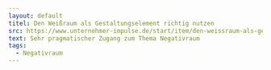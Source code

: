 ```yaml
---
layout: default
titel: Den Weißraum als Gestaltungselement richtig nutzen
src: https://www.unternehmer-impulse.de/start/item/den-weissraum-als-gestaltungselement-richtig-nutzen
text: Sehr pragmatischer Zugang zum Thema Negativraum
tags:
  - Negativraum
---
```

